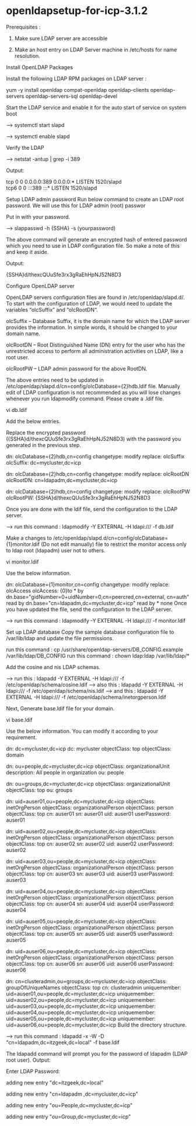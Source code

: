 # openldapsetup-for-icp-3.1.2

Prerequisites :
1. Make sure LDAP server are accessible

2. Make an host entry on LDAP Server machine in /etc/hosts for name resolution.

Install OpenLDAP Packages

Install the following LDAP RPM packages on LDAP server :

yum -y install openldap compat-openldap openldap-clients openldap-servers openldap-servers-sql openldap-devel

Start the LDAP service and enable it for the auto start of service on system boot

--> systemctl start slapd

--> systemctl enable slapd

Verify the LDAP

--> netstat -antup | grep -i 389

Output:

tcp        0      0 0.0.0.0:389             0.0.0.0:*               LISTEN      1520/slapd          
tcp6       0      0 :::389                  :::*                    LISTEN      1520/slapd

Setup LDAP admin password
Run below command to create an LDAP root password. We will use this for LDAP admin (root) passwor

Put in with your password.

--> slappasswd -h {SSHA} -s (yourpassword)

The above command will generate an encrypted hash of entered password which you need to use in LDAP configuration file. So make a note of this and keep it aside.

Output:

{SSHA}d/thexcQUuSfe3rx3gRaEhHpNJ52N8D3


Configure OpenLDAP server

OpenLDAP servers configuration files are found in /etc/openldap/slapd.d/. To start with the configuration of LDAP, we would need to update the variables “olcSuffix” and “olcRootDN“.

olcSuffix – Database Suffix, it is the domain name for which the LDAP server provides the information. In simple words, it should be changed to your domain
name.

olcRootDN – Root Distinguished Name (DN) entry for the user who has the unrestricted access to perform all administration activities on LDAP, like a root user.

olcRootPW – LDAP admin password for the above RootDN.

The above entries need to be updated in /etc/openldap/slapd.d/cn=config/olcDatabase={2}hdb.ldif file. Manually edit of LDAP configuration is not recommended as you will lose changes whenever you run ldapmodify command.
Please create a .ldif file.


vi db.ldif

Add the below entries.

Replace the encrypted password ({SSHA}d/thexcQUuSfe3rx3gRaEhHpNJ52N8D3) with the password you generated in the previous step.

dn: olcDatabase={2}hdb,cn=config
changetype: modify
replace: olcSuffix
olcSuffix: dc=mycluster,dc=icp

dn: olcDatabase={2}hdb,cn=config
changetype: modify
replace: olcRootDN
olcRootDN: cn=ldapadm,dc=mycluster,dc=icp

dn: olcDatabase={2}hdb,cn=config
changetype: modify
replace: olcRootPW
olcRootPW: {SSHA}d/thexcQUuSfe3rx3gRaEhHpNJ52N8D3

Once you are done with the ldif file, send the configuration to the LDAP server.

--> run this command : ldapmodify -Y EXTERNAL  -H ldapi:/// -f db.ldif

Make a changes to /etc/openldap/slapd.d/cn=config/olcDatabase={1}monitor.ldif (Do not edit manually) file to restrict the monitor access only to ldap root (ldapadm) user not to others.

vi monitor.ldif

Use the below information.

dn: olcDatabase={1}monitor,cn=config
changetype: modify
replace: olcAccess
olcAccess: {0}to * by dn.base="gidNumber=0+uidNumber=0,cn=peercred,cn=external, cn=auth" read by dn.base="cn=ldapadm,dc=mycluster,dc=icp" read by * none
Once you have updated the file, send the configuration to the LDAP server.

--> run this command : ldapmodify -Y EXTERNAL  -H ldapi:/// -f monitor.ldif

Set up LDAP database
Copy the sample database configuration file to /var/lib/ldap and update the file permissions.

run this command : cp /usr/share/openldap-servers/DB_CONFIG.example /var/lib/ldap/DB_CONFIG
run this command : chown ldap:ldap /var/lib/ldap/*

Add the cosine and nis LDAP schemas.

--> run this : ldapadd -Y EXTERNAL -H ldapi:/// -f /etc/openldap/schema/cosine.ldif
--> also this : ldapadd -Y EXTERNAL -H ldapi:/// -f /etc/openldap/schema/nis.ldif 
--> and this : ldapadd -Y EXTERNAL -H ldapi:/// -f /etc/openldap/schema/inetorgperson.ldif

Next, Generate base.ldif file for your domain.

vi base.ldif

Use the below information. You can modify it according to your requirement.

dn: dc=mycluster,dc=icp
dc: mycluster
objectClass: top
objectClass: domain

dn: ou=people,dc=mycluster,dc=icp
objectClass: organizationalUnit
description: All people in organization
ou: people

dn: ou=groups,dc=mycluster,dc=icp
objectClass: organizationalUnit
objectClass: top
ou: groups

dn: uid=auser01,ou=people,dc=mycluster,dc=icp
objectClass: inetOrgPerson
objectClass: organizationalPerson
objectClass: person
objectClass: top
cn: auser01
sn: auser01
uid: auser01
userPassword: auser01

dn: uid=auser02,ou=people,dc=mycluster,dc=icp
objectClass: inetOrgPerson
objectClass: organizationalPerson
objectClass: person
objectClass: top
cn: auser02
sn: auser02
uid: auser02
userPassword: auser02

dn: uid=auser03,ou=people,dc=mycluster,dc=icp
objectClass: inetOrgPerson
objectClass: organizationalPerson
objectClass: person
objectClass: top
cn: auser03
sn: auser03
uid: auser03
userPassword: auser03

dn: uid=auser04,ou=people,dc=mycluster,dc=icp
objectClass: inetOrgPerson
objectClass: organizationalPerson
objectClass: person
objectClass: top
cn: auser04
sn: auser04
uid: auser04
userPassword: auser04

dn: uid=auser05,ou=people,dc=mycluster,dc=icp
objectClass: inetOrgPerson
objectClass: organizationalPerson
objectClass: person
objectClass: top
cn: auser05
sn: auser05
uid: auser05
userPassword: auser05

dn: uid=auser06,ou=people,dc=mycluster,dc=icp
objectClass: inetOrgPerson
objectClass: organizationalPerson
objectClass: person
objectClass: top
cn: auser06
sn: auser06
uid: auser06
userPassword: auser06

dn: cn=clusteradmin,ou=groups,dc=mycluster,dc=icp
objectClass: groupOfUniqueNames
objectClass: top
cn: clusteradmin
uniquemember: uid=auser01,ou=people,dc=mycluster,dc=icp
uniquemember: uid=auser02,ou=people,dc=mycluster,dc=icp
uniquemember: uid=auser03,ou=people,dc=mycluster,dc=icp
uniquemember: uid=auser04,ou=people,dc=mycluster,dc=icp
uniquemember: uid=auser05,ou=people,dc=mycluster,dc=icp
uniquemember: uid=auser06,ou=people,dc=mycluster,dc=icp
Build the directory structure.

--> run this command : ldapadd -x -W -D "cn=ldapadm,dc=itzgeek,dc=local" -f base.ldif

The ldapadd command will prompt you for the password of ldapadm (LDAP root user).
Output:

Enter LDAP Password: 

adding new entry "dc=itzgeek,dc=local"

adding new entry "cn=ldapadm ,dc=mycluster,dc=icp"

adding new entry "ou=People,dc=mycluster,dc=icp"

adding new entry "ou=Group,dc=mycluster,dc=icp"
